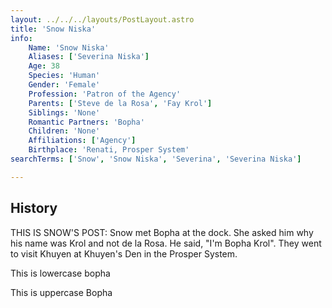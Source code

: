 ```yaml
---
layout: ../../../layouts/PostLayout.astro
title: 'Snow Niska'
info: 
    Name: 'Snow Niska'
    Aliases: ['Severina Niska']
    Age: 38
    Species: 'Human'
    Gender: 'Female'
    Profession: 'Patron of the Agency'
    Parents: ['Steve de la Rosa', 'Fay Krol']
    Siblings: 'None'
    Romantic Partners: 'Bopha'
    Children: 'None'
    Affiliations: ['Agency']
    Birthplace: 'Renati, Prosper System'
searchTerms: ['Snow', 'Snow Niska', 'Severina', 'Severina Niska']

---
```


## History
THIS IS SNOW'S POST: Snow met Bopha at the dock. She asked him why his name was Krol and not de la Rosa. He said, "I'm Bopha Krol". They went to visit Khuyen at Khuyen's Den in the Prosper System.

This is lowercase bopha

This is uppercase Bopha